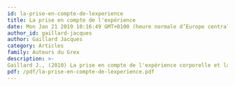 ```yaml
---
id: la-prise-en-compte-de-lexperience
title: La prise en compte de l'expérience
date: Mon Jan 21 2019 10:16:49 GMT+0100 (heure normale d’Europe centrale)
author_id: gaillard-jacques
author: Gaillard Jacques
category: Articles
family: Auteurs du Grex
description: >-
Gaillard J., (2010) La prise en compte de l'expérience corporelle et la sensibilité lors d'apprentissages techniques en éducation physique et sportive, Expliciter n° 85, p. 6-18. 
pdf: /pdf/la-prise-en-compte-de-lexperience.pdf
---
```

